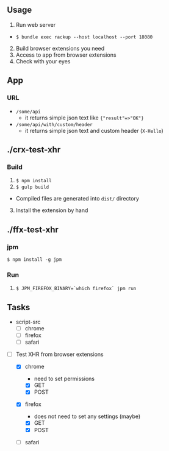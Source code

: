 ## Usage

1. Run web server
  - `$ bundle exec rackup --host localhost --port 18080`
2. Build browser extensions you need
3. Access to app from browser extensions
4. Check with your eyes

## App

### URL

* `/some/api`
  - it returns simple json text like `{"result"=>"OK"}`
* `/some/api/with/custom/header`
  - it returns simple json text and custom header (`X-Hello`)

## ./crx-test-xhr

### Build

1. `$ npm install`
2. `$ gulp build`
  - Compiled files are generated into `dist/` directory
3. Install the extension by hand

## ./ffx-test-xhr

### jpm

`$ npm install -g jpm`

### Run

1. ``$ JPM_FIREFOX_BINARY=`which firefox` jpm run``

## Tasks

* script-src
  - [ ] chrome
  - [ ] firefox
  - [ ] safari
* [ ] Test XHR from browser extensions
  - [x] chrome
    - need to set permissions
    - [x] GET
    - [x] POST
  - [x] firefox
    - does not need to set any settings (maybe)
    - [x] GET
    - [x] POST
  - [ ] safari

